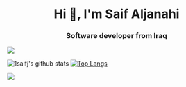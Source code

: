 <h1 align="center">Hi 👋, I'm Saif Aljanahi</h1>
<h3 align="center">Software developer from Iraq</h3>




<a href=#><img src="contributions.svg"></a>


<div float="right"> 
 

![1saifj's github stats](https://github-readme-stats.vercel.app/api?username=1saifj&show_icons=true&theme=gruvbox) 
[![Top Langs](https://github-readme-stats.vercel.app/api/top-langs/?username=1saifj&layout=compact&theme=gruvbox)](https://github.com/anuraghazra/github-readme-stats)

 </div>
 
 ![](https://komarev.com/ghpvc/?username=1saifj&color=lightgrey)
 



